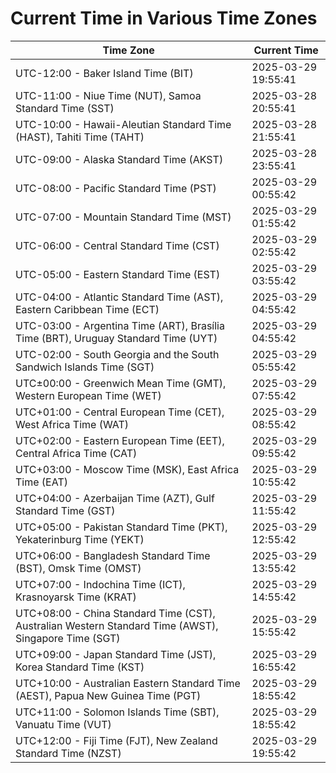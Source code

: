 # Current Time in Various Time Zones

| Time Zone | Current Time |
|-----------|--------------|
| UTC-12:00 - Baker Island Time (BIT) | 2025-03-29 19:55:41 |
| UTC-11:00 - Niue Time (NUT), Samoa Standard Time (SST) | 2025-03-28 20:55:41 |
| UTC-10:00 - Hawaii-Aleutian Standard Time (HAST), Tahiti Time (TAHT) | 2025-03-28 21:55:41 |
| UTC-09:00 - Alaska Standard Time (AKST) | 2025-03-28 23:55:41 |
| UTC-08:00 - Pacific Standard Time (PST) | 2025-03-29 00:55:42 |
| UTC-07:00 - Mountain Standard Time (MST) | 2025-03-29 01:55:42 |
| UTC-06:00 - Central Standard Time (CST) | 2025-03-29 02:55:42 |
| UTC-05:00 - Eastern Standard Time (EST) | 2025-03-29 03:55:42 |
| UTC-04:00 - Atlantic Standard Time (AST), Eastern Caribbean Time (ECT) | 2025-03-29 04:55:42 |
| UTC-03:00 - Argentina Time (ART), Brasília Time (BRT), Uruguay Standard Time (UYT) | 2025-03-29 04:55:42 |
| UTC-02:00 - South Georgia and the South Sandwich Islands Time (SGT) | 2025-03-29 05:55:42 |
| UTC±00:00 - Greenwich Mean Time (GMT), Western European Time (WET) | 2025-03-29 07:55:42 |
| UTC+01:00 - Central European Time (CET), West Africa Time (WAT) | 2025-03-29 08:55:42 |
| UTC+02:00 - Eastern European Time (EET), Central Africa Time (CAT) | 2025-03-29 09:55:42 |
| UTC+03:00 - Moscow Time (MSK), East Africa Time (EAT) | 2025-03-29 10:55:42 |
| UTC+04:00 - Azerbaijan Time (AZT), Gulf Standard Time (GST) | 2025-03-29 11:55:42 |
| UTC+05:00 - Pakistan Standard Time (PKT), Yekaterinburg Time (YEKT) | 2025-03-29 12:55:42 |
| UTC+06:00 - Bangladesh Standard Time (BST), Omsk Time (OMST) | 2025-03-29 13:55:42 |
| UTC+07:00 - Indochina Time (ICT), Krasnoyarsk Time (KRAT) | 2025-03-29 14:55:42 |
| UTC+08:00 - China Standard Time (CST), Australian Western Standard Time (AWST), Singapore Time (SGT) | 2025-03-29 15:55:42 |
| UTC+09:00 - Japan Standard Time (JST), Korea Standard Time (KST) | 2025-03-29 16:55:42 |
| UTC+10:00 - Australian Eastern Standard Time (AEST), Papua New Guinea Time (PGT) | 2025-03-29 18:55:42 |
| UTC+11:00 - Solomon Islands Time (SBT), Vanuatu Time (VUT) | 2025-03-29 18:55:42 |
| UTC+12:00 - Fiji Time (FJT), New Zealand Standard Time (NZST) | 2025-03-29 19:55:42 |
